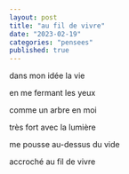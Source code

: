 ```yaml
---
layout: post
title: "au fil de vivre"
date: "2023-02-19"
categories: "pensees"
published: true
---
```


dans mon idée la vie  

en me fermant les yeux  

comme un arbre en moi  

très fort avec la lumière  

me pousse au-dessus du vide  

accroché au fil de vivre
